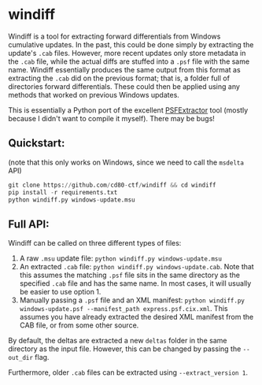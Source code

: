 # windiff

Windiff is a tool for extracting forward differentials from Windows cumulative updates. In the past, this could be done simply by extracting the update's `.cab` files. However, more recent updates only store metadata in the `.cab` file, while the actual diffs are stuffed into a `.psf` file with the same name. Windiff essentially produces the same output from this format as extracting the `.cab` did on the previous format; that is, a folder full of directories forward differentials. These could then be applied using any methods that worked on previous Windows updates.

This is essentially a Python port of the excellent [PSFExtractor](https://github.com/Secant1006/PSFExtractor) tool (mostly because I didn't want to compile it myself). There may be bugs!

## Quickstart:

(note that this only works on Windows, since we need to call the `msdelta` API)

```python
git clone https://github.com/cd80-ctf/windiff && cd windiff
pip install -r requirements.txt
python windiff.py windows-update.msu
```

## Full API:

Windiff can be called on three different types of files:

1) A raw `.msu` update file: `python windiff.py windows-update.msu`
2) An extracted `.cab` file: `python windiff.py windows-update.cab`. Note that this assumes the matching `.psf` file sits in the same directory as the specified `.cab` file and has the same name. In most cases, it will usually be easier to use option 1.
3) Manually passing a `.psf` file and an XML manifest: `python windiff.py windows-update.psf --manifest_path express.psf.cix.xml`. This assumes you have already extracted the desired XML manifest from the CAB file, or from some other source.

By default, the deltas are extracted a new `deltas` folder in the same directory as the input file. However, this can be changed by passing the `--out_dir` flag.

Furthermore, older `.cab` files can be extracted using `--extract_version 1`.
